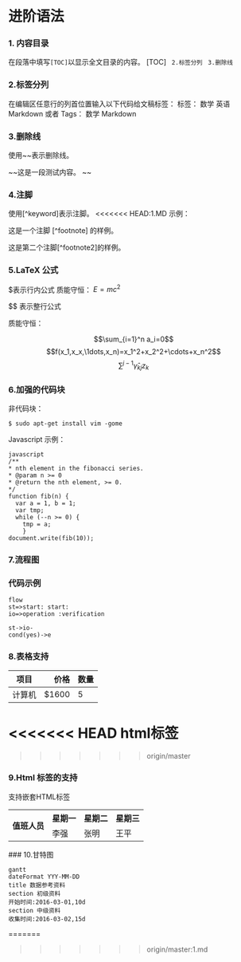# 进阶语法
### 1. 内容目录
在段落中填写`[TOC]`以显示全文目录的内容。
[TOC]
` 2.标签分列`
` 3.删除线`
### 2.标签分列
在编辑区任意行的列首位置输入以下代码给文稿标签：
标签： 数学 英语 Markdown
或者
Tags： 数学 Markdown
### 3.删除线

使用~~表示删除线。

~~这是一段测试内容。 ~~

### 4.注脚
使用[^keyword]表示注脚。
<<<<<<< HEAD:1.MD
示例：

这是一个注脚 [^footnote] 的样例。

这是第二个注脚[^footnote2]的样例。

### 5.LaTeX 公式

$表示行内公式
质能守恒： 
   $E=mc^2$

$$ 表示整行公式

质能守恒：

$$\sum_{i=1}^n a_i=0$$
$$f(x_1,x_x,\1dots,x_n)=x_1^2+x_2^2+\cdots+x_n^2$$
$$\sum^{j-1}{\widehat{\gamma}_{kj} z_k}$$

### 6.加强的代码块

非代码块：
```
$ sudo apt-get install vim -gome
```

Javascript 示例：
```
javascript
/**
* nth element in the fibonacci series.
* @param n >= 0
* @return the nth element, >= 0.
*/
function fib(n) {
  var a = 1, b = 1;
  var tmp;
  while (--n >= 0) {
    tmp = a;
    }
document.write(fib(10));
```
### 7.流程图
### 代码示例
```
flow
st=>start: start:
io=>operation :verification

st->io-
cond(yes)->e
```
### 8.表格支持

|项目|价格|数量|
|-----|-----:|:---|
|计算机|\$1600|5||
<<<<<<< HEAD
html标签
=======

>>>>>>> origin/master
### 9.Html 标签的支持
 支持嵌套HTML标签

<table>
        <tr>
            <th rowspan="2">值班人员</th>
            <th>星期一</th>
            <th>星期二</th>
            <th>星期三</th>
        </tr>
        <tr>
            <td>李强</td>
            <td>张明</td>
            <td>王平</td>
        </tr>
    </table>
### 10.甘特图

```
gantt
dateFormat YYY-MM-DD
title 数据参考资料
section 初级资料
开始时间:2016-03-01,10d
section 中级资料
收集时间:2016-03-02,15d
```
=======
>>>>>>> origin/master:1.md
